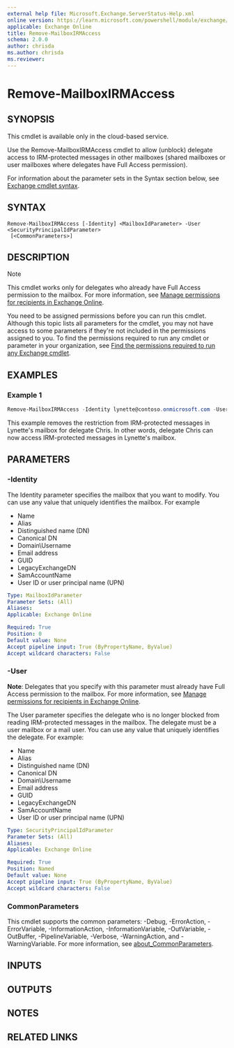 ```yaml
---
external help file: Microsoft.Exchange.ServerStatus-Help.xml
online version: https://learn.microsoft.com/powershell/module/exchange/remove-mailboxirmaccess
applicable: Exchange Online
title: Remove-MailboxIRMAccess
schema: 2.0.0
author: chrisda
ms.author: chrisda
ms.reviewer:
---
```


# Remove-MailboxIRMAccess

## SYNOPSIS
This cmdlet is available only in the cloud-based service.

Use the Remove-MailboxIRMAccess cmdlet to allow (unblock) delegate access to IRM-protected messages in other mailboxes (shared mailboxes or user mailboxes where delegates have Full Access permission).

For information about the parameter sets in the Syntax section below, see [Exchange cmdlet syntax](https://learn.microsoft.com/powershell/exchange/exchange-cmdlet-syntax).

## SYNTAX

```
Remove-MailboxIRMAccess [-Identity] <MailboxIdParameter> -User <SecurityPrincipalIdParameter>
 [<CommonParameters>]
```

## DESCRIPTION
> [!NOTE]
> This cmdlet works only for delegates who already have Full Access permission to the mailbox. For more information, see [Manage permissions for recipients in Exchange Online](https://learn.microsoft.com/exchange/recipients-in-exchange-online/manage-permissions-for-recipients).

You need to be assigned permissions before you can run this cmdlet. Although this topic lists all parameters for the cmdlet, you may not have access to some parameters if they're not included in the permissions assigned to you. To find the permissions required to run any cmdlet or parameter in your organization, see [Find the permissions required to run any Exchange cmdlet](https://learn.microsoft.com/powershell/exchange/find-exchange-cmdlet-permissions).

## EXAMPLES

### Example 1
```powershell
Remove-MailboxIRMAccess -Identity lynette@contoso.onmicrosoft.com -User chris@contoso.onmicrosoft.com
```

This example removes the restriction from IRM-protected messages in Lynette's mailbox for delegate Chris. In other words, delegate Chris can now access IRM-protected messages in Lynette's mailbox.

## PARAMETERS

### -Identity
The Identity parameter specifies the mailbox that you want to modify. You can use any value that uniquely identifies the mailbox. For example

- Name
- Alias
- Distinguished name (DN)
- Canonical DN
- Domain\\Username
- Email address
- GUID
- LegacyExchangeDN
- SamAccountName
- User ID or user principal name (UPN)

```yaml
Type: MailboxIdParameter
Parameter Sets: (All)
Aliases:
Applicable: Exchange Online

Required: True
Position: 0
Default value: None
Accept pipeline input: True (ByPropertyName, ByValue)
Accept wildcard characters: False
```

### -User
**Note**: Delegates that you specify with this parameter must already have Full Access permission to the mailbox. For more information, see [Manage permissions for recipients in Exchange Online](https://learn.microsoft.com/exchange/recipients-in-exchange-online/manage-permissions-for-recipients).

The User parameter specifies the delegate who is no longer blocked from reading IRM-protected messages in the mailbox. The delegate must be a user mailbox or a mail user. You can use any value that uniquely identifies the delegate. For example:

- Name
- Alias
- Distinguished name (DN)
- Canonical DN
- Domain\\Username
- Email address
- GUID
- LegacyExchangeDN
- SamAccountName
- User ID or user principal name (UPN)

```yaml
Type: SecurityPrincipalIdParameter
Parameter Sets: (All)
Aliases:
Applicable: Exchange Online

Required: True
Position: Named
Default value: None
Accept pipeline input: True (ByPropertyName, ByValue)
Accept wildcard characters: False
```

### CommonParameters
This cmdlet supports the common parameters: -Debug, -ErrorAction, -ErrorVariable, -InformationAction, -InformationVariable, -OutVariable, -OutBuffer, -PipelineVariable, -Verbose, -WarningAction, and -WarningVariable. For more information, see [about_CommonParameters](https://go.microsoft.com/fwlink/p/?LinkID=113216).

## INPUTS

## OUTPUTS

## NOTES

## RELATED LINKS
